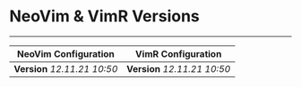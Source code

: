 # NeoVim & VimR Versions

---

| **NeoVim Configuration** | **VimR Configuration** |
| --- | --- |
| **Version** *12.11.21 10:50* | **Version** *12.11.21 10:50* |
